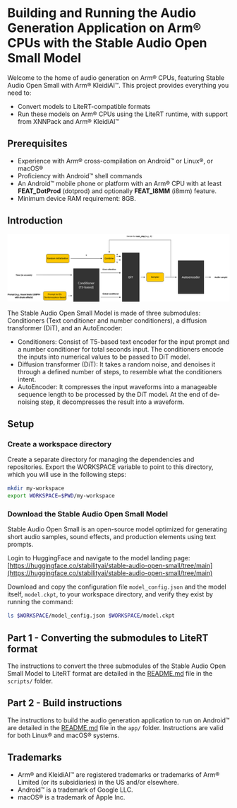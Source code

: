 <!--
    SPDX-FileCopyrightText: Copyright 2025 Arm Limited and/or its affiliates <open-source-office@arm.com>

    SPDX-License-Identifier: Apache-2.0
-->

# Building and Running the Audio Generation Application on Arm® CPUs with the Stable Audio Open Small Model

Welcome to the home of audio generation on Arm® CPUs, featuring Stable Audio Open Small with Arm® KleidiAI™. This project provides everything you need to:

- Convert models to LiteRT-compatible formats
- Run these models on Arm® CPUs using the LiteRT runtime, with support from XNNPack and Arm® KleidiAI™

## Prerequisites

- Experience with Arm® cross-compilation on Android™ or Linux®, or macOS®
- Proficiency with Android™ shell commands
- An Android™ mobile phone or platform with an Arm® CPU with at least <strong>FEAT_DotProd</strong> (dotprod) and optionally <strong>FEAT_I8MM</strong> (i8mm) feature.
- Minimum device RAM requirement: 8GB.

## Introduction
![Stable Audio Open Model](./model.png?raw=true "Stable Audio Open Model")

The Stable Audio Open Small Model is made of three submodules: Conditioners (Text conditioner and number conditioners), a diffusion transformer (DiT), and an AutoEncoder:
* Conditioners: Consist of T5-based text encoder for the input prompt and a number conditioner for total seconds input. The conditioners encode the inputs into numerical values to be passed to DiT model.
* Diffusion transformer (DiT): It takes a random noise, and denoises it through a defined number of steps, to resemble what the conditioners intent.
* AutoEncoder: It compresses the input waveforms into a manageable sequence length to be processed by the DiT model. At the end of de-noising step, it decompresses the result into a waveform.

## Setup

### Create a workspace directory
Create a separate directory for managing the dependencies and repositories. Export the WORKSPACE variable to point to this directory, which you will use in the following steps:
```bash
mkdir my-workspace
export WORKSPACE=$PWD/my-workspace
```

### Download the Stable Audio Open Small Model
Stable Audio Open Small is an open-source model optimized for generating short audio samples, sound effects, and production elements using text prompts.

Login to HuggingFace and navigate to the model landing page: [https://huggingface.co/stabilityai/stable-audio-open-small/tree/main](https://huggingface.co/stabilityai/stable-audio-open-small/tree/main)

Download and copy the configuration file `model_config.json` and the model itself, `model.ckpt`, to your workspace directory, and verify they exist by running the command:
```bash
ls $WORKSPACE/model_config.json $WORKSPACE/model.ckpt
```

## Part 1 - Converting the submodules to LiteRT format
The instructions to convert the three submodules of the Stable Audio Open Small Model to LiteRT format are detailed in the [README.md](./scripts/README.md) file in the `scripts/` folder.

## Part 2 - Build instructions
The instructions to build the audio generation application to run on Android™ are detailed in the [README.md](./app/README.md) file in the `app/` folder. Instructions are valid for both Linux® and macOS® systems.

## Trademarks

* Arm® and KleidiAI™ are registered trademarks or trademarks of Arm® Limited (or its subsidiaries) in the US and/or
  elsewhere.
* Android™ is a trademark of Google LLC.
* macOS® is a trademark of Apple Inc.
